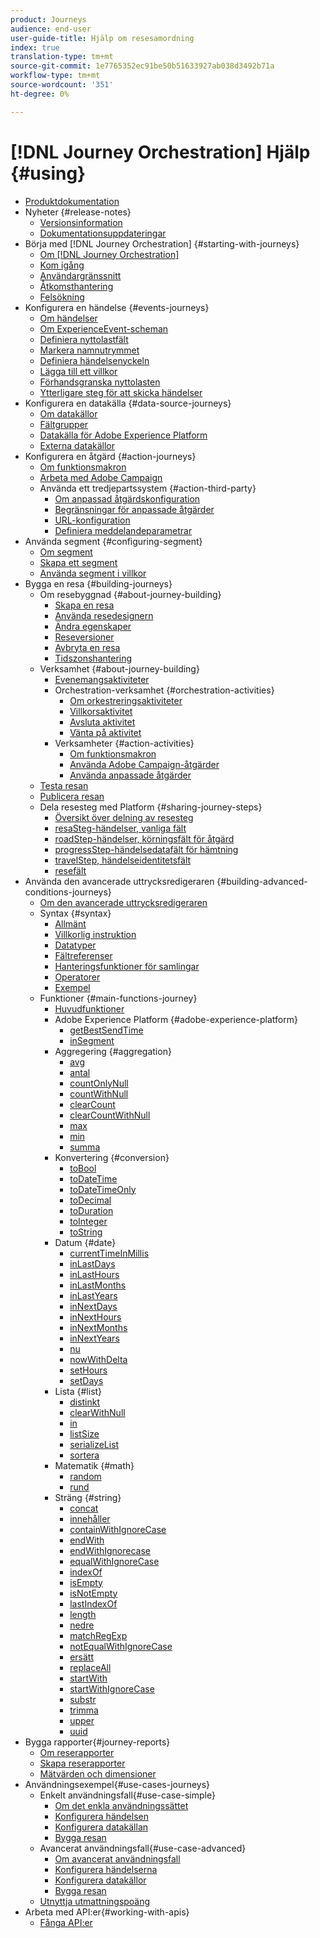 ```yaml
---
product: Journeys
audience: end-user
user-guide-title: Hjälp om resesamordning
index: true
translation-type: tm+mt
source-git-commit: 1e7765352ec91be50b51633927ab038d3492b71a
workflow-type: tm+mt
source-wordcount: '351'
ht-degree: 0%

---
```



# [!DNL Journey Orchestration] Hjälp {#using}

+ [Produktdokumentation](journey-orchestration-home.md)
+ Nyheter {#release-notes}
   + [Versionsinformation](using/release-notes/release-notes.md)
   + [Dokumentationsuppdateringar](using/release-notes/documentation-updates.md)
+ Börja med [!DNL Journey Orchestration] {#starting-with-journeys}
   + [Om [!DNL Journey Orchestration]](using/about/about-journey-orchestration.md)
   + [Kom igång](using/about/get-started.md)
   + [Användargränssnitt](using/about/user-interface.md)
   + [Åtkomsthantering](using/about/access-management.md)
   + [Felsökning](using/about/troubleshooting.md)
+ Konfigurera en händelse {#events-journeys}
   + [Om händelser](using/event/about-events.md)
   + [Om ExperienceEvent-scheman](using/event/experience-event-schema.md)
   + [Definiera nyttolastfält](using/event/defining-the-payload-fields.md)
   + [Markera namnutrymmet](using/event/selecting-the-namespace.md)
   + [Definiera händelsenyckeln](using/event/defining-the-event-key.md)
   + [Lägga till ett villkor](using/event/adding-a-condition.md)
   + [Förhandsgranska nyttolasten](using/event/previewing-the-payload.md)
   + [Ytterligare steg för att skicka händelser](using/event/additional-steps-to-send-events-to-journey-orchestration.md)
+ Konfigurera en datakälla {#data-source-journeys}
   + [Om datakällor](using/datasource/about-data-sources.md)
   + [Fältgrupper](using/datasource/field-groups.md)
   + [Datakälla för Adobe Experience Platform](using/datasource/adobe-experience-platform-data-source.md)
   + [Externa datakällor](using/datasource/external-data-sources.md)
+ Konfigurera en åtgärd {#action-journeys}
   + [Om funktionsmakron](using/action/action.md)
   + [Arbeta med Adobe Campaign](using/action/working-with-adobe-campaign.md)
   + Använda ett tredjepartssystem {#action-third-party}
      + [Om anpassad åtgärdskonfiguration](using/action/about-custom-action-configuration.md)
      + [Begränsningar för anpassade åtgärder](using/action/custom-action-limitations.md)
      + [URL-konfiguration](using/action/url-configuration.md)
      + [Definiera meddelandeparametrar](using/action/defining-the-message-parameters.md)
+ Använda segment {#configuring-segment}
   + [Om segment](using/segment/about-segments.md)
   + [Skapa ett segment](using/segment/creating-a-segment.md)
   + [Använda segment i villkor](using/segment/using-a-segment.md)
+ Bygga en resa {#building-journeys}
   + Om resebyggnad {#about-journey-building}
      + [Skapa en resa](using/building-journeys/journey.md)
      + [Använda resedesignern](using/building-journeys/using-the-journey-designer.md)
      + [Ändra egenskaper](using/building-journeys/changing-properties.md)
      + [Reseversioner](using/building-journeys/journey-versions.md)
      + [Avbryta en resa](using/building-journeys/terminating-a-journey.md)
      + [Tidszonshantering](using/building-journeys/timezone-management.md)
   + Verksamhet {#about-journey-building}
      + [Evenemangsaktiviteter](using/building-journeys/event-activities.md)
      + Orchestration-verksamhet {#orchestration-activities}
         + [Om orkestreringsaktiviteter](using/building-journeys/about-orchestration-activities.md)
         + [Villkorsaktivitet](using/building-journeys/condition-activity.md)
         + [Avsluta aktivitet](using/building-journeys/end-activity.md)
         + [Vänta på aktivitet](using/building-journeys/wait-activity.md)
      + Verksamheter {#action-activities}
         + [Om funktionsmakron](using/building-journeys/about-action-activities.md)
         + [Använda Adobe Campaign-åtgärder](using/building-journeys/using-adobe-campaign-actions.md)
         + [Använda anpassade åtgärder](using/building-journeys/using-custom-actions.md)
   + [Testa resan](using/building-journeys/testing-the-journey.md)
   + [Publicera resan](using/building-journeys/publishing-the-journey.md)
   + Dela resesteg med Platform {#sharing-journey-steps}
      + [Översikt över delning av resesteg](using/building-journeys/sharing-overview.md)
      + [resaSteg-händelser, vanliga fält](using/building-journeys/sharing-common-fields.md)
      + [roadStep-händelser, körningsfält för åtgärd](using/building-journeys/sharing-execution-fields.md)
      + [progressStep-händelsedatafält för hämtning](using/building-journeys/sharing-fetch-fields.md)
      + [travelStep, händelseidentitetsfält](using/building-journeys/sharing-identity-fields.md)
      + [resefält](using/building-journeys/sharing-journey-fields.md)
+ Använda den avancerade uttrycksredigeraren {#building-advanced-conditions-journeys}
   + [Om den avancerade uttrycksredigeraren](using/expression/expressionadvanced.md)
   + Syntax {#syntax}
      + [Allmänt](using/expression/generalities.md)
      + [Villkorlig instruktion](using/expression/conditional-instruction.md)
      + [Datatyper](using/expression/data-types.md)
      + [Fältreferenser](using/expression/field-references.md)
      + [Hanteringsfunktioner för samlingar](using/expression/collection-management-functions.md)
      + [Operatorer](using/expression/operators.md)
      + [Exempel](using/expression/advanced-editor-use-cases.md)
   + Funktioner {#main-functions-journey}
      + [Huvudfunktioner](using/expression/functions.md)
      + Adobe Experience Platform {#adobe-experience-platform}
         + [getBestSendTime](using/functions/functiongetbestsendtime.md)
         + [inSegment](using/functions/functioninsegment.md)
      + Aggregering {#aggregation}
         + [avg](using/functions/functionavg.md)
         + [antal](using/functions/functioncount.md)
         + [countOnlyNull](using/functions/functioncountonlynull.md)
         + [countWithNull](using/functions/functioncountwithnull.md)
         + [clearCount](using/functions/functiondistinctcount.md)
         + [clearCountWithNull](using/functions/functiondistinctcountwithnull.md)
         + [max](using/functions/functionmax.md)
         + [min](using/functions/functionmin.md)
         + [summa](using/functions/functionsum.md)
      + Konvertering {#conversion}
         + [toBool](using/functions/functiontobool.md)
         + [toDateTime](using/functions/functiontodatetime.md)
         + [toDateTimeOnly](using/functions/functiontodatetimeonly.md)
         + [toDecimal](using/functions/functiontodecimal.md)
         + [toDuration](using/functions/functiontoduration.md)
         + [toInteger](using/functions/functiontointeger.md)
         + [toString](using/functions/functiontostring.md)
      + Datum {#date}
         + [currentTime &#x200B; InMillis](using/functions/functioncurrenttimeinmillis.md)
         + [inLastDays](using/functions/functioninlastdays.md)
         + [inLastHours](using/functions/functioninlasthours.md)
         + [inLastMonths](using/functions/functioninlastmonths.md)
         + [inLastYears](using/functions/functioninlastyears.md)
         + [inNextDays](using/functions/functioninnextdays.md)
         + [inNextHours](using/functions/functioninnexthours.md)
         + [inNextMonths](using/functions/functioninnextmonths.md)
         + [inNextYears](using/functions/functioninnextyears.md)
         + [nu](using/functions/functionnow.md)
         + [nowWithDelta](using/functions/functionnowwithdelta.md)
         + [setHours](using/functions/functionsethours.md)
         + [setDays](using/functions/functionsetdays.md)
      + Lista {#list}
         + [distinkt](using/functions/functiondistinct.md)
         + [clearWithNull](using/functions/functiondistinctwithnull.md)
         + [in](using/functions/functionin.md)
         + [listSize](using/functions/functionlistsize.md)
         + [serializeList](using/functions/functionserializelist.md)
         + [sortera](using/functions/functionsort.md)
      + Matematik {#math}
         + [random](using/functions/functionrandom.md)
         + [rund](using/functions/functionround.md)
      + Sträng {#string}
         + [concat](using/functions/functionconcat.md)
         + [innehåller](using/functions/functioncontain.md)
         + [containWithIgnoreCase](using/functions/functioncontainwithignorecase.md)
         + [endWith](using/functions/functionendwith.md)
         + [endWithIgnorecase](using/functions/functionendwithignorecase.md)
         + [equalWithIgnoreCase](using/functions/functionequalignorecase.md)
         + [indexOf](using/functions/functionindexof.md)
         + [isEmpty](using/functions/functionisempty.md)
         + [isNotEmpty](using/functions/functionisnotempty.md)
         + [lastIndexOf](using/functions/functionlastindexof.md)
         + [length](using/functions/functionlength.md)
         + [nedre](using/functions/functionlower.md)
         + [matchRegExp](using/functions/functionmatchregexp.md)
         + [notEqualWithIgnoreCase](using/functions/functionnotequalignorecase.md)
         + [ersätt](using/functions/functionreplace.md)
         + [replaceAll](using/functions/functionreplaceall.md)
         + [startWith](using/functions/functionstartwith.md)
         + [startWithIgnoreCase](using/functions/functionstartwithignorecase.md)
         + [substr](using/functions/functionsubstr.md)
         + [trimma](using/functions/functiontrim.md)
         + [upper](using/functions/functionupper.md)
         + [uuid](using/functions/functionuuid.md)
+ Bygga rapporter{#journey-reports}
   + [Om reserapporter](using/reporting/about-journey-reports.md)
   + [Skapa reserapporter](using/reporting/creating-your-journey-reports.md)
   + [Mätvärden och dimensioner](using/reporting/metrics-and-dimensions.md)
+ Användningsexempel{#use-cases-journeys}
   + Enkelt användningsfall{#use-case-simple}
      + [Om det enkla användningssättet](using/usecase/about-the-simple-use-case.md)
      + [Konfigurera händelsen](using/usecase/configuring-the-event.md)
      + [Konfigurera datakällan](using/usecase/configuring-the-data-source.md)
      + [Bygga resan](using/usecase/simple-uc-building-the-journey.md)
   + Avancerat användningsfall{#use-case-advanced}
      + [Om avancerat användningsfall](using/usecase/about-the-advanced-use-case.md)
      + [Konfigurera händelserna](using/usecase/configuring-the-events.md)
      + [Konfigurera datakällor](using/usecase/configuring-the-data-sources.md)
      + [Bygga resan](using/usecase/building-the-journey.md)
   + [Utnyttja utmattningspoäng](using/usecase/leveraging-fatigue-scores.md)
+ Arbeta med API:er{#working-with-apis}
   + [Fånga API:er](using/api/capping.md)


